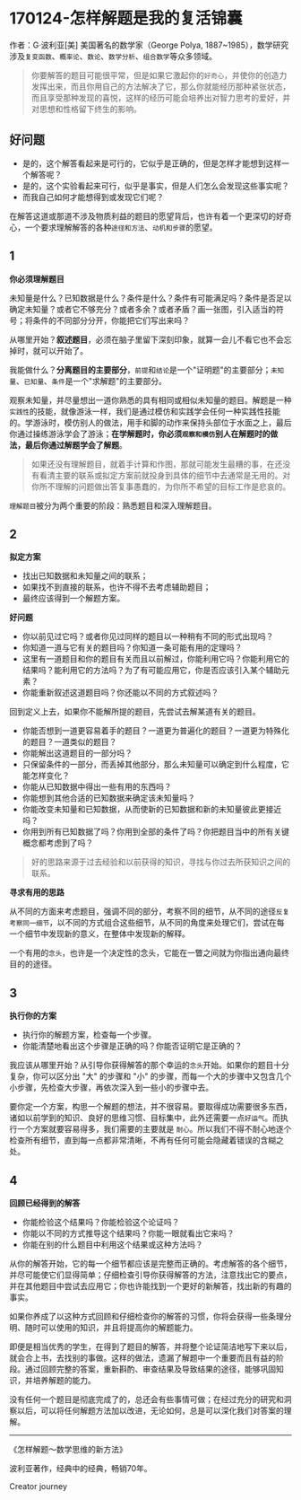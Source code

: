 # 170124-怎样解题是我的复活锦囊

作者：G·波利亚[美]
美国著名的数学家（George Polya, 1887~1985），数学研究涉及`复变函数`、`概率论`、`数论`、`数学分析`、`组合数学`等众多领域。

> 你要解答的题目可能很平常，但是如果它激起你的`好奇心`，并使你的创造力发挥出来，而且你用自己的方法解决了它，那么你就能经历那种紧张状态，而且享受那种发现的喜悦，这样的经历可能会培养出对智力思考的爱好，并对思想和性格留下终生的影响。

## 好问题

- 是的，这个解答看起来是可行的，它似乎是正确的，但是怎样才能想到这样一个解答呢？
- 是的，这个实验看起来可行，似乎是事实，但是人们怎么会发现这些事实呢？
- 而我自己如何才能想得到或发现它们呢？

在解答这道或那道不涉及物质利益的题目的愿望背后，也许有着一个更深切的好奇心，一个要求理解解答的各种`途径和方法`、`动机和步骤`的愿望。

## 1

**你必须理解题目**

未知量是什么？已知数据是什么？条件是什么？条件有可能满足吗？条件是否足以确定未知量？或者它不够充分？或者多余？或者矛盾？画一张图，引入适当的符号；将条件的不同部分分开，你能把它们写出来吗？

从哪里开始？**叙述题目**，必须在脑子里留下深刻印象，就算一会儿不看它也不会忘掉时，就可以开始了。

我能做什么？**分离题目的主要部分**，`前提`和`结论`是一个"证明题"的主要部分；`未知量`、`已知量`、`条件`是一个"求解题"的主要部分。

观察未知量，并尽量想出一道你熟悉的具有相同或相似未知量的题目。解题是一种`实践性`的技能，就像游泳一样，我们是通过模仿和实践学会任何一种实践性技能的。学游泳时，模仿别人的做法，用手和脚的动作来保持头部位于水面之上，最后你通过操练游泳学会了游泳；**在学解题时，你必须`观察和模仿`别人在解题时的做法，最后你通过解题学会了解题**。

> 如果还没有理解题目，就着手计算和作图，那就可能发生最糟的事，在还没有看清主要的联系或拟定方案前就投身到具体的细节中去通常是无用的。对你所不理解的问题做出答复事愚蠢的，为你所不希望的目标工作是悲哀的。

`理解题目`被分为两个重要的阶段：熟悉题目和深入理解题目。

## 2

**拟定方案**

- 找出已知数据和未知量之间的联系；
- 如果找不到直接的联系，也许不得不去考虑辅助题目；
- 最终应该得到一个解题方案。

**好问题**

- 你以前见过它吗？或者你见过同样的题目以一种稍有不同的形式出现吗？
- 你知道一道与它有关的题目吗？你知道一条可能有用的定理吗？
- 这里有一道题目和你的题目有关而且以前解过，你能利用它吗？你能利用它的结果吗？能利用它的方法吗？为了有可能应用它，你是否应该引入某个辅助元素？
- 你能重新叙述这道题目吗？你还能以不同的方式叙述吗？

回到定义上去，如果你不能解所提的题目，先尝试去解某道有关的题目。

- 你能否想到一道更容易着手的题目？一道更为普遍化的题目？一道更为特殊化的题目？一道类似的题目？
- 你能解出这道题目的一部分吗？
- 只保留条件的一部分，而丢掉其他部分，那么未知量可以确定到什么程度，它能怎样变化？
- 你能从已知数据中得出一些有用的东西吗？
- 你能想到其他合适的已知数据来确定该未知量吗？
- 你能改变未知量和已知数据，从而使新的已知数据和新的未知量彼此更接近吗？
- 你用到所有已知数据了吗？你用到全部的条件了吗？你把题目当中的所有关键概念都考虑到了吗？

> 好的思路来源于过去经验和以前获得的知识，寻找与你过去所获知识之间的联系。

**寻求有用的思路**

从不同的方面来考虑题目，强调不同的部分，考察不同的细节，从不同的途径`反复考察同一细节`，以不同的方式组合这些细节，从不同的角度来处理它们，尝试在每一个细节中发现新的意义，在整体中发现新的解释。

一个有用的`念头`，也许是一个决定性的念头，它能在一瞥之间就为你指出通向最终目的的途径。

## 3

**执行你的方案**

- 执行你的解题方案，检查每一个步骤。
- 你能清楚地看出这个步骤是正确的吗？你能否证明它是正确的？

我应该从哪里开始？从引导你获得解答的那个幸运的`念头`开始。如果你的题目十分复杂，你可以区分出 "大" 的步骤和 "小" 的步骤，而每一个大的步骤中又包含几个小步骤，先检查大步骤，再依次深入到一些小的步骤中去。

要你定一个方案，构思一个解题的想法，并不很容易。要取得成功需要很多东西，诸如以前学到的知识、良好的思维习惯、目标集中，此外还需要一点`好运气`。而执行一个方案就要容易得多，我们需要的主要就是 `耐心`。所以我们不得不耐心地逐个检查所有细节，直到每一点都非常清晰，不再有任何可能会隐藏着错误的含糊之处。

## 4

**回顾已经得到的解答**

- 你能检验这个结果吗？你能检验这个论证吗？
- 你能以不同的方式推导这个结果吗？你能一眼就看出它来吗？
- 你能在别的什么题目中利用这个结果或这种方法吗？

从你的解答开始，它的每一个细节都应该是完整而正确的。考虑解答的各个细节，并尽可能使它们显得简单；仔细检查引导你获得解答的方法，注意找出它的要点，并在其他题目中尝试去应用它；你也许能找到一个更好的新解答，找出新的有趣的事实。

如果你养成了以这种方式回顾和仔细检查你的解答的习惯，你将会获得一些条理分明、随时可以使用的知识，并且将提高你的解题能力。

即便是相当优秀的学生，在得到了题目的解答，并将整个论证简洁地写下来以后，就会合上书，去找别的事做。这样的做法，遗漏了解题中一个重要而且有益的阶段。通过回顾完整的答案，重新斟酌、审查结果及导致结果的途径，能够巩固知识，并培养解题的能力。

没有任何一个题目是彻底完成了的，总还会有些事情可做；在经过充分的研究和洞察以后，可以将任何解题方法加以改进，无论如何，总是可以深化我们对答案的理解。

---

《怎样解题～数学思维的新方法》

波利亚著作，经典中的经典，畅销70年。

Creator journey

